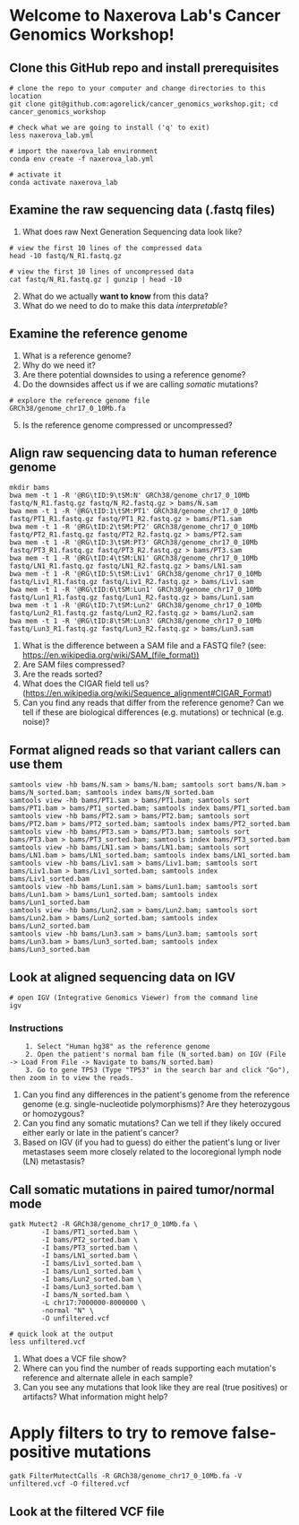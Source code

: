 # Welcome to Naxerova Lab's Cancer Genomics Workshop!

## Clone this GitHub repo and install prerequisites

```
# clone the repo to your computer and change directories to this location
git clone git@github.com:agorelick/cancer_genomics_workshop.git; cd cancer_genomics_workshop

# check what we are going to install ('q' to exit)
less naxerova_lab.yml

# import the naxerova_lab environment
conda env create -f naxerova_lab.yml

# activate it
conda activate naxerova_lab
```

## Examine the raw sequencing data (.fastq files)

1. What does raw Next Generation Sequencing data look like? 

```
# view the first 10 lines of the compressed data
head -10 fastq/N_R1.fastq.gz

# view the first 10 lines of uncompressed data
cat fastq/N_R1.fastq.gz | gunzip | head -10
```

2. What do we actually **want to know** from this data?
3. What do we need to do to make this data _interpretable_?

## Examine the reference genome

1. What is a reference genome?
2. Why do we need it?
3. Are there potential downsides to using a reference genome?
4. Do the downsides affect us if we are calling _somatic_ mutations?

```
# explore the reference genome file
GRCh38/genome_chr17_0_10Mb.fa
```
5. Is the reference genome compressed or uncompressed?


## Align raw sequencing data to human reference genome
```
mkdir bams
bwa mem -t 1 -R '@RG\tID:9\tSM:N' GRCh38/genome_chr17_0_10Mb fastq/N_R1.fastq.gz fastq/N_R2.fastq.gz > bams/N.sam
bwa mem -t 1 -R '@RG\tID:1\tSM:PT1' GRCh38/genome_chr17_0_10Mb fastq/PT1_R1.fastq.gz fastq/PT1_R2.fastq.gz > bams/PT1.sam
bwa mem -t 1 -R '@RG\tID:2\tSM:PT2' GRCh38/genome_chr17_0_10Mb fastq/PT2_R1.fastq.gz fastq/PT2_R2.fastq.gz > bams/PT2.sam
bwa mem -t 1 -R '@RG\tID:3\tSM:PT3' GRCh38/genome_chr17_0_10Mb fastq/PT3_R1.fastq.gz fastq/PT3_R2.fastq.gz > bams/PT3.sam
bwa mem -t 1 -R '@RG\tID:4\tSM:LN1' GRCh38/genome_chr17_0_10Mb fastq/LN1_R1.fastq.gz fastq/LN1_R2.fastq.gz > bams/LN1.sam
bwa mem -t 1 -R '@RG\tID:5\tSM:Liv1' GRCh38/genome_chr17_0_10Mb fastq/Liv1_R1.fastq.gz fastq/Liv1_R2.fastq.gz > bams/Liv1.sam
bwa mem -t 1 -R '@RG\tID:6\tSM:Lun1' GRCh38/genome_chr17_0_10Mb fastq/Lun1_R1.fastq.gz fastq/Lun1_R2.fastq.gz > bams/Lun1.sam
bwa mem -t 1 -R '@RG\tID:7\tSM:Lun2' GRCh38/genome_chr17_0_10Mb fastq/Lun2_R1.fastq.gz fastq/Lun2_R2.fastq.gz > bams/Lun2.sam
bwa mem -t 1 -R '@RG\tID:8\tSM:Lun3' GRCh38/genome_chr17_0_10Mb fastq/Lun3_R1.fastq.gz fastq/Lun3_R2.fastq.gz > bams/Lun3.sam
```

1. What is the difference between a SAM file and a FASTQ file? (see: https://en.wikipedia.org/wiki/SAM_(file_format))
2. Are SAM files compressed?
3. Are the reads sorted?
4. What does the CIGAR field tell us? (https://en.wikipedia.org/wiki/Sequence_alignment#CIGAR_Format) 
5. Can you find any reads that differ from the reference genome? Can we tell if these are biological differences (e.g. mutations) or technical (e.g. noise)?


## Format aligned reads so that variant callers can use them
```
samtools view -hb bams/N.sam > bams/N.bam; samtools sort bams/N.bam > bams/N_sorted.bam; samtools index bams/N_sorted.bam
samtools view -hb bams/PT1.sam > bams/PT1.bam; samtools sort bams/PT1.bam > bams/PT1_sorted.bam; samtools index bams/PT1_sorted.bam
samtools view -hb bams/PT2.sam > bams/PT2.bam; samtools sort bams/PT2.bam > bams/PT2_sorted.bam; samtools index bams/PT2_sorted.bam
samtools view -hb bams/PT3.sam > bams/PT3.bam; samtools sort bams/PT3.bam > bams/PT3_sorted.bam; samtools index bams/PT3_sorted.bam
samtools view -hb bams/LN1.sam > bams/LN1.bam; samtools sort bams/LN1.bam > bams/LN1_sorted.bam; samtools index bams/LN1_sorted.bam
samtools view -hb bams/Liv1.sam > bams/Liv1.bam; samtools sort bams/Liv1.bam > bams/Liv1_sorted.bam; samtools index bams/Liv1_sorted.bam
samtools view -hb bams/Lun1.sam > bams/Lun1.bam; samtools sort bams/Lun1.bam > bams/Lun1_sorted.bam; samtools index bams/Lun1_sorted.bam
samtools view -hb bams/Lun2.sam > bams/Lun2.bam; samtools sort bams/Lun2.bam > bams/Lun2_sorted.bam; samtools index bams/Lun2_sorted.bam
samtools view -hb bams/Lun3.sam > bams/Lun3.bam; samtools sort bams/Lun3.bam > bams/Lun3_sorted.bam; samtools index bams/Lun3_sorted.bam
```


## Look at aligned sequencing data on IGV

```
# open IGV (Integrative Genomics Viewer) from the command line
igv
```

### Instructions
        1. Select "Human hg38" as the reference genome
        2. Open the patient's normal bam file (N_sorted.bam) on IGV (File -> Load From File -> Navigate to bams/N_sorted.bam)
        3. Go to gene TP53 (Type "TP53" in the search bar and click "Go"), then zoom in to view the reads.

1. Can you find any differences in the patient's genome from the reference genome (e.g. single-nucleotide polymorphisms)? Are they heterozygous or homozygous?
2. Can you find any somatic mutations? Can we tell if they likely occured either early or late in the patient's cancer?
3. Based on IGV (if you had to guess) do either the patient's lung or liver metastases seem more closely related to the locoregional lymph node (LN) metastasis?


## Call somatic mutations in paired tumor/normal mode
```
gatk Mutect2 -R GRCh38/genome_chr17_0_10Mb.fa \
        -I bams/PT1_sorted.bam \
        -I bams/PT2_sorted.bam \
        -I bams/PT3_sorted.bam \
        -I bams/LN1_sorted.bam \
        -I bams/Liv1_sorted.bam \
        -I bams/Lun1_sorted.bam \
        -I bams/Lun2_sorted.bam \
        -I bams/Lun3_sorted.bam \
        -I bams/N_sorted.bam \
        -L chr17:7000000-8000000 \
        -normal "N" \
        -O unfiltered.vcf

# quick look at the output
less unfiltered.vcf
```
1. What does a VCF file show?
2. Where can you find the number of reads supporting each mutation's reference and alternate allele in each sample?
3. Can you see any mutations that look like they are real (true positives) or artifacts? What information might help?


# Apply filters to try to remove false-positive mutations
```
gatk FilterMutectCalls -R GRCh38/genome_chr17_0_10Mb.fa -V unfiltered.vcf -O filtered.vcf
```

## Look at the filtered VCF file 









